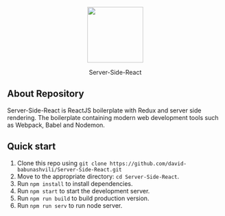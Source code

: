 <p align="center"><img src="https://cdn.worldvectorlogo.com/logos/react.svg" width="130"></p>
<p align="center">Server-Side-React</p>

## About Repository

Server-Side-React is ReactJS boilerplate with Redux and server side rendering. The boilerplate containing modern web development tools such as Webpack, Babel and Nodemon.

## Quick start

1. Clone this repo using `git clone https://github.com/david-babunashvili/Server-Side-React.git`
2. Move to the appropriate directory: `cd Server-Side-React`.
3. Run `npm install` to install dependencies.
4. Run `npm start` to start the development server.
5. Run `npm run build` to build production version.
6. Run `npm run serv` to run node server.
